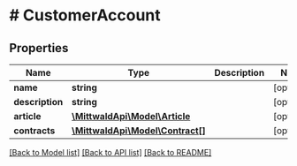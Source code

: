 # # CustomerAccount

## Properties

Name | Type | Description | Notes
------------ | ------------- | ------------- | -------------
**name** | **string** |  | [optional]
**description** | **string** |  | [optional]
**article** | [**\MittwaldApi\Model\Article**](Article.md) |  | [optional]
**contracts** | [**\MittwaldApi\Model\Contract[]**](Contract.md) |  | [optional]

[[Back to Model list]](../../README.md#models) [[Back to API list]](../../README.md#endpoints) [[Back to README]](../../README.md)

